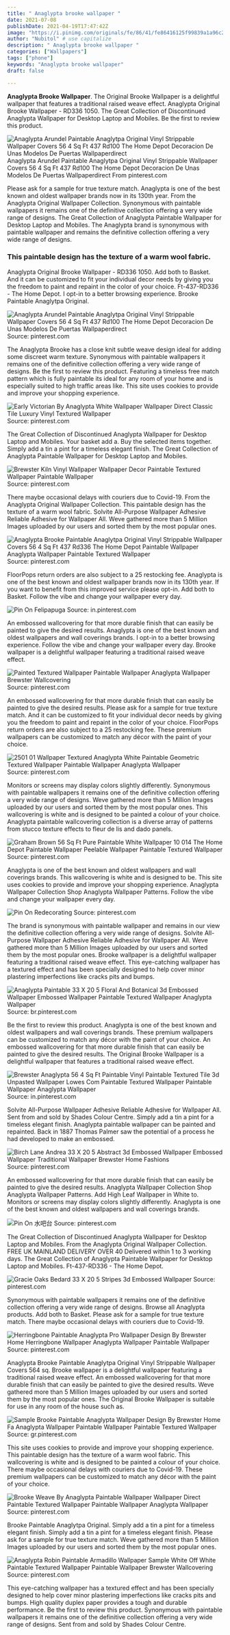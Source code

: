 ```yaml
---
title: " Anaglypta brooke wallpaper "
date: 2021-07-08
publishDate: 2021-04-19T17:47:42Z
image: "https://i.pinimg.com/originals/fe/86/41/fe86416125f99839a1a96c2d5c89cb2d.jpg"
author: "Nubitol" # use capitalize
description: " Anaglypta brooke wallpaper "
categories: ["Wallpapers"]
tags: ["phone"]
keywords: "Anaglypta brooke wallpaper"
draft: false

---
```



**Anaglypta Brooke Wallpaper**. The Original Brooke Wallpaper is a delightful wallpaper that features a traditional raised weave effect. Anaglypta Original Brooke Wallpaper - RD336 1050. The Great Collection of Discontinued Anaglypta Wallpaper for Desktop Laptop and Mobiles. Be the first to review this product.

![Anaglypta Arundel Paintable Anaglytpa Original Vinyl Strippable Wallpaper Covers 56 4 Sq Ft 437 Rd100 The Home Depot Decoracion De Unas Modelos De Puertas Wallpaperdirect](https://i.pinimg.com/originals/0b/d1/93/0bd193309bc68baad24f737ba3900002.jpg "Anaglypta Arundel Paintable Anaglytpa Original Vinyl Strippable Wallpaper Covers 56 4 Sq Ft 437 Rd100 The Home Depot Decoracion De Unas Modelos De Puertas Wallpaperdirect")
Anaglypta Arundel Paintable Anaglytpa Original Vinyl Strippable Wallpaper Covers 56 4 Sq Ft 437 Rd100 The Home Depot Decoracion De Unas Modelos De Puertas Wallpaperdirect From pinterest.com


Please ask for a sample for true texture match. Anaglypta is one of the best known and oldest wallpaper brands now in its 130th year. From the Anaglypta Original Wallpaper Collection. Synonymous with paintable wallpapers it remains one of the definitive collection offering a very wide range of designs. The Great Collection of Anaglypta Paintable Wallpaper for Desktop Laptop and Mobiles. The Anaglypta brand is synonymous with paintable wallpaper and remains the definitive collection offering a very wide range of designs.

### This paintable design has the texture of a warm wool fabric.

Anaglypta Original Brooke Wallpaper - RD336 1050. Add both to Basket. And it can be customized to fit your individual decor needs by giving you the freedom to paint and repaint in the color of your choice. Ft-437-RD336 - The Home Depot. I opt-in to a better browsing experience. Brooke Paintable Anaglytpa Original.


![Anaglypta Arundel Paintable Anaglytpa Original Vinyl Strippable Wallpaper Covers 56 4 Sq Ft 437 Rd100 The Home Depot Decoracion De Unas Modelos De Puertas Wallpaperdirect](https://i.pinimg.com/originals/0b/d1/93/0bd193309bc68baad24f737ba3900002.jpg "Anaglypta Arundel Paintable Anaglytpa Original Vinyl Strippable Wallpaper Covers 56 4 Sq Ft 437 Rd100 The Home Depot Decoracion De Unas Modelos De Puertas Wallpaperdirect")
Source: pinterest.com

The Anaglypta Brooke has a close knit subtle weave design ideal for adding some discreet warm texture. Synonymous with paintable wallpapers it remains one of the definitive collection offering a very wide range of designs. Be the first to review this product. Featuring a timeless free match pattern which is fully paintable its ideal for any room of your home and is especially suited to high traffic areas like. This site uses cookies to provide and improve your shopping experience.

![Early Victorian By Anaglypta White Wallpaper Wallpaper Direct Classic Tile Luxury Vinyl Textured Wallpaper](https://i.pinimg.com/originals/11/4c/5e/114c5e54d84c3027b5237a82863a7e0c.jpg "Early Victorian By Anaglypta White Wallpaper Wallpaper Direct Classic Tile Luxury Vinyl Textured Wallpaper")
Source: pinterest.com

The Great Collection of Discontinued Anaglypta Wallpaper for Desktop Laptop and Mobiles. Your basket add a. Buy the selected items together. Simply add a tin a pint for a timeless elegant finish. The Great Collection of Anaglypta Paintable Wallpaper for Desktop Laptop and Mobiles.

![Brewster Kiln Vinyl Wallpaper Wallpaper Decor Paintable Textured Wallpaper Paintable Wallpaper](https://i.pinimg.com/originals/70/4c/ae/704caebfe665065a105175ce704212f4.jpg "Brewster Kiln Vinyl Wallpaper Wallpaper Decor Paintable Textured Wallpaper Paintable Wallpaper")
Source: pinterest.com

There maybe occasional delays with couriers due to Covid-19. From the Anaglypta Original Wallpaper Collection. This paintable design has the texture of a warm wool fabric. Solvite All-Purpose Wallpaper Adhesive Reliable Adhesive for Wallpaper All. Weve gathered more than 5 Million Images uploaded by our users and sorted them by the most popular ones.

![Anaglypta Brooke Paintable Anaglytpa Original Vinyl Strippable Wallpaper Covers 56 4 Sq Ft 437 Rd336 The Home Depot Paintable Wallpaper Anaglypta Wallpaper Paintable Textured Wallpaper](https://i.pinimg.com/236x/f1/48/75/f148752cc197cecce51cfee7320b9f79.jpg "Anaglypta Brooke Paintable Anaglytpa Original Vinyl Strippable Wallpaper Covers 56 4 Sq Ft 437 Rd336 The Home Depot Paintable Wallpaper Anaglypta Wallpaper Paintable Textured Wallpaper")
Source: pinterest.com

FloorPops return orders are also subject to a 25 restocking fee. Anaglypta is one of the best known and oldest wallpaper brands now in its 130th year. If you want to benefit from this improved service please opt-in. Add both to Basket. Follow the vibe and change your wallpaper every day.

![Pin On Felipapuga](https://i.pinimg.com/originals/4d/df/8d/4ddf8d6ddcd3f45e4c442ad81af9355e.jpg "Pin On Felipapuga")
Source: in.pinterest.com

An embossed wallcovering for that more durable finish that can easily be painted to give the desired results. Anaglypta is one of the best known and oldest wallpapers and wall coverings brands. I opt-in to a better browsing experience. Follow the vibe and change your wallpaper every day. Brooke wallpaper is a delightful wallpaper featuring a traditional raised weave effect.

![Painted Textured Wallpaper Paintable Wallpaper Anaglypta Wallpaper Brewster Wallcovering](https://i.pinimg.com/736x/d6/e4/7d/d6e47d18289e16c323c82ef4b3b07f20.jpg "Painted Textured Wallpaper Paintable Wallpaper Anaglypta Wallpaper Brewster Wallcovering")
Source: pinterest.com

An embossed wallcovering for that more durable finish that can easily be painted to give the desired results. Please ask for a sample for true texture match. And it can be customized to fit your individual decor needs by giving you the freedom to paint and repaint in the color of your choice. FloorPops return orders are also subject to a 25 restocking fee. These premium wallpapers can be customized to match any décor with the paint of your choice.

![2501 01 Wallpaper Textured Anaglypta White Paintable Geometric Textured Wallpaper Paintable Wallpaper Anaglypta Wallpaper](https://i.pinimg.com/originals/e9/8b/2f/e98b2f890877f00541a408a6b929fd75.jpg "2501 01 Wallpaper Textured Anaglypta White Paintable Geometric Textured Wallpaper Paintable Wallpaper Anaglypta Wallpaper")
Source: pinterest.com

Monitors or screens may display colors slightly differently. Synonymous with paintable wallpapers it remains one of the definitive collection offering a very wide range of designs. Weve gathered more than 5 Million Images uploaded by our users and sorted them by the most popular ones. This wallcovering is white and is designed to be painted a colour of your choice. Anaglypta paintable wallcovering collection is a diverse array of patterns from stucco texture effects to fleur de lis and dado panels.

![Graham Brown 56 Sq Ft Pure Paintable White Wallpaper 10 014 The Home Depot Paintable Wallpaper Peelable Wallpaper Paintable Textured Wallpaper](https://i.pinimg.com/736x/2c/f2/20/2cf2209b85d23112fc320c066138a768--apartment-cleaning-white-wallpaper.jpg "Graham Brown 56 Sq Ft Pure Paintable White Wallpaper 10 014 The Home Depot Paintable Wallpaper Peelable Wallpaper Paintable Textured Wallpaper")
Source: pinterest.com

Anaglypta is one of the best known and oldest wallpapers and wall coverings brands. This wallcovering is white and is designed to be. This site uses cookies to provide and improve your shopping experience. Anaglypta Wallpaper Collection Shop Anaglypta Wallpaper Patterns. Follow the vibe and change your wallpaper every day.

![Pin On Redecorating](https://i.pinimg.com/originals/b7/e1/97/b7e1976fcbaf16f664eaeb935c3f2db5.jpg "Pin On Redecorating")
Source: pinterest.com

The brand is synonymous with paintable wallpaper and remains in our view the definitive collection offering a very wide range of designs. Solvite All-Purpose Wallpaper Adhesive Reliable Adhesive for Wallpaper All. Weve gathered more than 5 Million Images uploaded by our users and sorted them by the most popular ones. Brooke wallpaper is a delightful wallpaper featuring a traditional raised weave effect. This eye-catching wallpaper has a textured effect and has been specially designed to help cover minor plastering imperfections like cracks pits and bumps.

![Anaglypta Paintable 33 X 20 5 Floral And Botanical 3d Embossed Wallpaper Embossed Wallpaper Paintable Textured Wallpaper Anaglypta Wallpaper](https://i.pinimg.com/originals/9e/31/12/9e3112ccbe198bf044250a45f607a9de.jpg "Anaglypta Paintable 33 X 20 5 Floral And Botanical 3d Embossed Wallpaper Embossed Wallpaper Paintable Textured Wallpaper Anaglypta Wallpaper")
Source: br.pinterest.com

Be the first to review this product. Anaglypta is one of the best known and oldest wallpapers and wall coverings brands. These premium wallpapers can be customized to match any décor with the paint of your choice. An embossed wallcovering for that more durable finish that can easily be painted to give the desired results. The Original Brooke Wallpaper is a delightful wallpaper that features a traditional raised weave effect.

![Brewster Anaglypta 56 4 Sq Ft Paintable Vinyl Paintable Textured Tile 3d Unpasted Wallpaper Lowes Com Paintable Textured Wallpaper Paintable Wallpaper Anaglypta Wallpaper](https://i.pinimg.com/736x/8a/61/c2/8a61c23d77c227df8eb513ba04b98903.jpg "Brewster Anaglypta 56 4 Sq Ft Paintable Vinyl Paintable Textured Tile 3d Unpasted Wallpaper Lowes Com Paintable Textured Wallpaper Paintable Wallpaper Anaglypta Wallpaper")
Source: in.pinterest.com

Solvite All-Purpose Wallpaper Adhesive Reliable Adhesive for Wallpaper All. Sent from and sold by Shades Colour Centre. Simply add a tin a pint for a timeless elegant finish. Anaglypta paintable wallpaper can be painted and repainted. Back in 1887 Thomas Palmer saw the potential of a process he had developed to make an embossed.

![Birch Lane Andrea 33 X 20 5 Abstract 3d Embossed Wallpaper Embossed Wallpaper Traditional Wallpaper Brewster Home Fashions](https://i.pinimg.com/originals/03/c4/ad/03c4ad0e01afcc25a6cb19def9c7d5c5.jpg "Birch Lane Andrea 33 X 20 5 Abstract 3d Embossed Wallpaper Embossed Wallpaper Traditional Wallpaper Brewster Home Fashions")
Source: pinterest.com

An embossed wallcovering for that more durable finish that can easily be painted to give the desired results. Anaglypta Wallpaper Collection Shop Anaglypta Wallpaper Patterns. Add High Leaf Wallpaper in White to. Monitors or screens may display colors slightly differently. Anaglypta is one of the best known and oldest wallpapers and wall coverings brands.

![Pin On 水吧台](https://i.pinimg.com/474x/9d/75/5b/9d755bba20d42647a9e84f5422f1c833.jpg "Pin On 水吧台")
Source: pinterest.com

The Great Collection of Discontinued Anaglypta Wallpaper for Desktop Laptop and Mobiles. From the Anaglypta Original Wallpaper Collection. FREE UK MAINLAND DELIVERY OVER 40 Delivered within 1 to 3 working days. The Great Collection of Anaglypta Paintable Wallpaper for Desktop Laptop and Mobiles. Ft-437-RD336 - The Home Depot.

![Gracie Oaks Bedard 33 X 20 5 Stripes 3d Embossed Wallpaper](https://i.pinimg.com/280x280/bf/a6/73/bfa673147f8f6953f55b5d4b762cedd5.jpg "Gracie Oaks Bedard 33 X 20 5 Stripes 3d Embossed Wallpaper")
Source: pinterest.com

Synonymous with paintable wallpapers it remains one of the definitive collection offering a very wide range of designs. Browse all Anaglypta products. Add both to Basket. Please ask for a sample for true texture match. There maybe occasional delays with couriers due to Covid-19.

![Herringbone Paintable Anaglypta Pro Wallpaper Design By Brewster Home Herringbone Wallpaper Anaglypta Wallpaper Paintable Wallpaper](https://i.pinimg.com/originals/d7/9a/86/d79a867df81a606542c0be1a3518d565.jpg "Herringbone Paintable Anaglypta Pro Wallpaper Design By Brewster Home Herringbone Wallpaper Anaglypta Wallpaper Paintable Wallpaper")
Source: pinterest.com

Anaglypta Brooke Paintable Anaglytpa Original Vinyl Strippable Wallpaper Covers 564 sq. Brooke wallpaper is a delightful wallpaper featuring a traditional raised weave effect. An embossed wallcovering for that more durable finish that can easily be painted to give the desired results. Weve gathered more than 5 Million Images uploaded by our users and sorted them by the most popular ones. The Original Brooke Wallpaper is suitable for use in any room of the house such as.

![Sample Brooke Paintable Anaglypta Wallpaper Design By Brewster Home Fa Anaglypta Wallpaper Paintable Wallpaper Paintable Textured Wallpaper](https://i.pinimg.com/originals/6d/98/63/6d9863bfee5317b19e8f6fad278bff22.jpg "Sample Brooke Paintable Anaglypta Wallpaper Design By Brewster Home Fa Anaglypta Wallpaper Paintable Wallpaper Paintable Textured Wallpaper")
Source: gr.pinterest.com

This site uses cookies to provide and improve your shopping experience. This paintable design has the texture of a warm wool fabric. This wallcovering is white and is designed to be painted a colour of your choice. There maybe occasional delays with couriers due to Covid-19. These premium wallpapers can be customized to match any décor with the paint of your choice.

![Brooke Weave By Anaglypta Paintable Wallpaper Wallpaper Direct Paintable Textured Wallpaper Paintable Wallpaper Anaglypta Wallpaper](https://i.pinimg.com/474x/5e/5d/8c/5e5d8cdeecef5a2cbc358ec0da60cab6.jpg "Brooke Weave By Anaglypta Paintable Wallpaper Wallpaper Direct Paintable Textured Wallpaper Paintable Wallpaper Anaglypta Wallpaper")
Source: pinterest.com

Brooke Paintable Anaglytpa Original. Simply add a tin a pint for a timeless elegant finish. Simply add a tin a pint for a timeless elegant finish. Please ask for a sample for true texture match. Weve gathered more than 5 Million Images uploaded by our users and sorted them by the most popular ones.

![Anaglypta Robin Paintable Armadillo Wallpaper Sample White Off White Paintable Textured Wallpaper Paintable Wallpaper Brewster Wallcovering](https://i.pinimg.com/originals/fe/86/41/fe86416125f99839a1a96c2d5c89cb2d.jpg "Anaglypta Robin Paintable Armadillo Wallpaper Sample White Off White Paintable Textured Wallpaper Paintable Wallpaper Brewster Wallcovering")
Source: pinterest.com

This eye-catching wallpaper has a textured effect and has been specially designed to help cover minor plastering imperfections like cracks pits and bumps. High quality duplex paper provides a tough and durable performance. Be the first to review this product. Synonymous with paintable wallpapers it remains one of the definitive collection offering a very wide range of designs. Sent from and sold by Shades Colour Centre.

